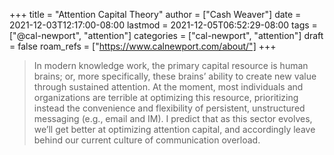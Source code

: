 +++
title = "Attention Capital Theory"
author = ["Cash Weaver"]
date = 2021-12-03T12:17:00-08:00
lastmod = 2021-12-05T06:52:29-08:00
tags = ["@cal-newport", "attention"]
categories = ["cal-newport", "attention"]
draft = false
roam_refs = ["https://www.calnewport.com/about/"]
+++

> In modern knowledge work, the primary capital resource is human brains; or, more specifically, these brains’ ability to create new value through sustained attention. At the moment, most individuals and organizations are terrible at optimizing this resource, prioritizing instead the convenience and flexibility of persistent, unstructured messaging (e.g.,  email and IM). I predict that as this sector evolves, we’ll get better at optimizing attention capital, and accordingly leave behind our current culture of communication overload.
